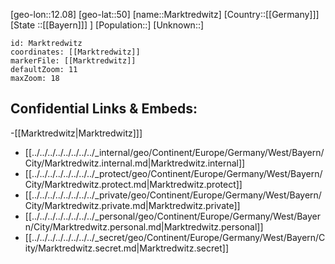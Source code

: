 ﻿---
location: [50,12.08]
mapzoom: [7,12] 
mapmarker: city 
type: City
tags:
- geo/City


SpocWebEntityId: 32319
isDeleted: false
confidential: public

---
[geo-lon::12.08]
[geo-lat::50]
[name::Marktredwitz]
[Country::[[Germany]]]
[State ::[[Bayern]]] ]
[Population::]
[Unknown::]


```leaflet
id: Marktredwitz
coordinates: [[Marktredwitz]]
markerFile: [[Marktredwitz]]
defaultZoom: 11 
maxZoom: 18
```


## Confidential Links & Embeds: 
-[[Marktredwitz|Marktredwitz]]] 
- [[../../../../../../../../_internal/geo/Continent/Europe/Germany/West/Bayern/City/Marktredwitz.internal.md|Marktredwitz.internal]] 
- [[../../../../../../../../_protect/geo/Continent/Europe/Germany/West/Bayern/City/Marktredwitz.protect.md|Marktredwitz.protect]] 
- [[../../../../../../../../_private/geo/Continent/Europe/Germany/West/Bayern/City/Marktredwitz.private.md|Marktredwitz.private]] 
- [[../../../../../../../../_personal/geo/Continent/Europe/Germany/West/Bayern/City/Marktredwitz.personal.md|Marktredwitz.personal]] 
- [[../../../../../../../../_secret/geo/Continent/Europe/Germany/West/Bayern/City/Marktredwitz.secret.md|Marktredwitz.secret]] 
